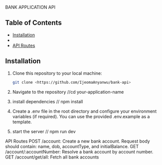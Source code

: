 BANK APPLICATION API



## Table of Contents

- [Installation](#installation)
- 
- [API Routes](#api-routes)
  

## Installation

1. Clone this repository to your local machine:

   ```bash
   git clone <https://github.com/IjeomaAnyanwu/bank-api>

2. Navigate to the repository
	//cd your-application-name


3. install dependencies
	// npm install

4. Create a .env file in the root directory and configure your environment variables (if required). You can use the provided .env.example as a template.

5. start the server
	// npm run dev






API Routes
POST /account: Create a new bank account.
Request body should contain: name, dob, accountType, and initialBalance.
GET /account/:accountNumber: Resolve a bank account by account number.
GET /account/get/all: Fetch all bank accounts



